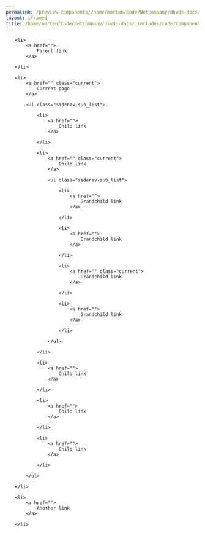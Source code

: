 ```yaml
--- 
permalink: /preview-components//home/morten/Code/Netcompany/dkwds-docs/_includes/code/components/sidenav.html
layout: iframed 
title: /home/morten/Code/Netcompany/dkwds-docs/_includes/code/components/sidenav.html
---
```

<ul class="sidenav-list">

    <li>
        <a href="">
            Parent link
        </a>

    </li>

    <li>
        <a href="" class="current">
            Current page
        </a>

        <ul class="sidenav-sub_list">

            <li>
                <a href="">
                    Child link
                </a>

            </li>

            <li>
                <a href="" class="current">
                    Child link
                </a>

                <ul class="sidenav-sub_list">

                    <li>
                        <a href="">
                            Grandchild link
                        </a>

                    </li>

                    <li>
                        <a href="">
                            Grandchild link
                        </a>

                    </li>

                    <li>
                        <a href="" class="current">
                            Grandchild link
                        </a>

                    </li>

                    <li>
                        <a href="">
                            Grandchild link
                        </a>

                    </li>

                </ul>

            </li>

            <li>
                <a href="">
                    Child link
                </a>

            </li>

            <li>
                <a href="">
                    Child link
                </a>

            </li>

            <li>
                <a href="">
                    Child link
                </a>

            </li>

        </ul>

    </li>

    <li>
        <a href="">
            Another link
        </a>

    </li>

</ul>
